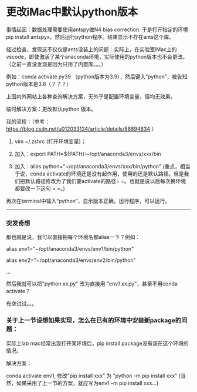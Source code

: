 # 更改iMac中默认python版本

事情起因：数据处理需要使用antspy做N4 bias correction. 于是打开指定的环境pip install antspyx，然后运行python程序。结果显示不存在ants这个库。

经过检查，发现这不仅仅是ants没装上的问题：实际上，在实验室iMac上的vscode，即使激活了某个anaconda环境，实际使用的python版本也不会更改。（之前一直没发现是因为只用了内置库。。。）

例如：conda activate py39 （python版本为3.9），然后键入“python”，被告知python版本是3.8（？？？）

上国内外网站上各种查询解决方案，无外乎是配置环境变量，但均无效果。

临时解决方案：更改默认python 版本。

我的流程：（参考：https://blog.csdn.net/u012033124/article/details/88894834 ）

1. vim ~/.zshrc (打开环境变量)；

2. 加入：export PATH=${PATH}:~/opt/anaconda3/envs/xxx/bin

3. 加入：alias python="~/opt/anaconda3/envs/xxx/bin/python" (重点，相当于说，conda activate的环境还是没有起作用，使用的还是默认路径。但是我们把默认路径修改为了我们要activate的路径= =。也就是说以后每次换环境都要改一下这句 = =。)

再次在terminal中输入“python”，显示版本正确。运行程序，可以运行。



-------------------------------------------------------------------------

### 突发奇想

那也就是说，我可以直接把每个环境名都alias一下？例如：

alias env1="~/opt/anaconda3/envs/env1/bin/python"

alias env2="~/opt/anaconda3/envs/env2/bin/python"

...

然后我就可以把"python xx.py" 改为直接用 "env1 xx.py"，甚至不用conda activate？

有空试试。。。



### 关于上一节设想如果实现，怎么在已有的环境中安装新package的问题：

实际上lab mac经常出现打开某环境后，pip install package没有装在这个环境的情况。

解决方案：

conda activate env1, 修改"pip install xxx" 为 "python -m pip install xxx" (当然，如果采用了上一节的方案，就应写为env1 -m pip install xxx...)



